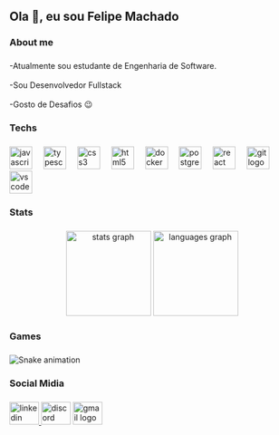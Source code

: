 <h2 align="left">Ola 👋, eu sou Felipe  Machado</h2>

###

<h3 align="left">About me</h3>

###

<p align="left">-Atualmente sou estudante de Engenharia de Software.<br><br>-Sou Desenvolvedor Fullstack<br><br>-Gosto de Desafios 😉</p>

###

<h3 align="left">Techs</h3>

###

<div align="left">
  <img src="https://cdn.jsdelivr.net/gh/devicons/devicon/icons/javascript/javascript-original.svg" height="40" alt="javascript logo"  />
  <img width="12" />
  <img src="https://cdn.jsdelivr.net/gh/devicons/devicon/icons/typescript/typescript-original.svg" height="40" alt="typescript logo"  />
  <img width="12" />
  <img src="https://cdn.jsdelivr.net/gh/devicons/devicon/icons/css3/css3-original.svg" height="40" alt="css3 logo"  />
  <img width="12" />
  <img src="https://cdn.jsdelivr.net/gh/devicons/devicon/icons/html5/html5-original.svg" height="40" alt="html5 logo"  />
  <img width="12" />
  <img src="https://cdn.jsdelivr.net/gh/devicons/devicon/icons/docker/docker-original.svg" height="40" alt="docker logo"  />
  <img width="12" />
  <img src="https://cdn.jsdelivr.net/gh/devicons/devicon/icons/postgresql/postgresql-original.svg" height="40" alt="postgresql logo"  />
  <img width="12" />
  <img src="https://cdn.jsdelivr.net/gh/devicons/devicon/icons/react/react-original.svg" height="40" alt="react logo"  />
  <img width="12" />
  <img src="https://cdn.jsdelivr.net/gh/devicons/devicon/icons/git/git-original.svg" height="40" alt="git logo"  />
  <img width="12" />
  <img src="https://cdn.jsdelivr.net/gh/devicons/devicon/icons/vscode/vscode-original.svg" height="40" alt="vscode logo"  />
</div>

###

<h3 align="left">Stats</h3>

###

<div align="center">
  <img src="https://github-readme-stats.vercel.app/api?username=FelipeMachado26&hide_title=false&hide_rank=false&show_icons=false&include_all_commits=true&count_private=true&disable_animations=false&theme=gruvbox_light&locale=en&hide_border=false&order=1" height="150" alt="stats graph"  />
  <img src="https://github-readme-stats.vercel.app/api/top-langs?username=FelipeMachado26&locale=en&hide_title=false&layout=compact&card_width=320&langs_count=5&theme=gruvbox_light&hide_border=false&order=2" height="150" alt="languages graph"  />
</div>

###

<h3 align="left">Games</h3>

###

<img src="https://raw.githubusercontent.com/FelipeMachado26/FelipeMachado26/output/snake.svg" alt="Snake animation" />

###

<h3 align="left">Social Midia</h3>

###

<div align="left">
  <a href="www.linkedin.com/in/felipe-machado-6ba27a275" target="_blank">
    <img src="https://raw.githubusercontent.com/maurodesouza/profile-readme-generator/master/src/assets/icons/social/linkedin/default.svg" width="52" height="40" alt="linkedin logo"  />
  </a>
  <img src="https://raw.githubusercontent.com/maurodesouza/profile-readme-generator/master/src/assets/icons/social/discord/default.svg" width="52" height="40" alt="discord logo"  />
  <img src="https://raw.githubusercontent.com/maurodesouza/profile-readme-generator/master/src/assets/icons/social/gmail/default.svg" width="52" height="40" alt="gmail logo"  />
</div>

###

   
